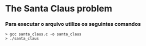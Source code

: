 # The Santa Claus problem

### Para executar o arquivo utilize os seguintes comandos
	> gcc santa_claus.c -o santa_claus
	> ./santa_claus


